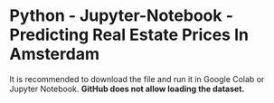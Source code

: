 # Python - Jupyter-Notebook - Predicting Real Estate Prices In Amsterdam

It is recommended to download the file and run it in Google Colab or Jupyter Notebook. 
**GitHub does not allow loading the dataset.**
